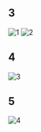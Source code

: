 
## 3 ##
![1](https://user-images.githubusercontent.com/88678440/161424209-62099d33-cffd-49ea-bae7-6c9d81ad6ea3.JPG)
![2](https://user-images.githubusercontent.com/88678440/161424210-5f51888e-bddd-47b7-bde5-f45eeb771ddf.JPG)
## 4 ##
![3](https://user-images.githubusercontent.com/88678440/161430936-a2e83da3-7e6a-4dad-8833-448ac941a89d.JPG)
## 5 ##
![4](https://user-images.githubusercontent.com/88678440/161432021-26627900-80bc-48c8-b46b-ad36ac37c259.JPG)
